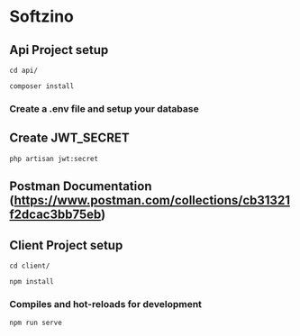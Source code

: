 # Softzino

## Api Project setup

```
cd api/

composer install
```

### Create a .env file and setup your database

## Create JWT_SECRET

``` 
php artisan jwt:secret
```

## Postman Documentation (https://www.postman.com/collections/cb31321f2dcac3bb75eb)

## Client Project setup

```
cd client/

npm install
```

### Compiles and hot-reloads for development

```
npm run serve
```

